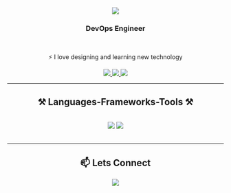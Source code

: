 
<h1 align="center">
    <img src="https://readme-typing-svg.herokuapp.com/?font=Righteous&size=35&center=true&vCenter=true&width=500&height=70&duration=4000&lines=Hi+There!+👋;+I'm+Tanmoy+Indu!;" />
</h1>

<h3 align="center">DevOps Engineer</h3>

<br/>

<div align="center">
 
⚡ I love designing and learning new technology

 </div>
 
<div align="center"> 
  <a href="mailto:tanmoyindu22@gmail.com">
    <img src="https://img.shields.io/badge/Gmail-333333?style=for-the-badge&logo=gmail&logoColor=red" />
  </a>
  <a href="https://www.linkedin.com/in/tanmoy-indu-r-b3764621b/" target="_blank">
    <img src="https://img.shields.io/badge/LinkedIn-0077B5?style=for-the-badge&logo=linkedin&logoColor=white" target="_blank" />
  </a>
  <a href="https://www.tanmoyin.de/" target="_blank">
     <img src="https://img.shields.io/badge/Portfolio-FF5722?style=for-the-badge&logo=todoist&logoColor=white" target="_blank" /> <!-- sqlite, safari, google-chrome are other good icon options -->
  </a>
</div>

 <hr/>
 
<h2 align="center">⚒️ Languages-Frameworks-Tools ⚒️</h2>
<br/>
<div align="center">
    <img src="https://skillicons.dev/icons?i=javascript,react,html,css,bootstrap,vscode,github,figma,git" />
    <img src="https://skillicons.dev/icons?i=python"/><br>
</div>

<br/>

<hr/>
<div align="center">
 <h2 align="center">📫 Lets Connect</h2>
    <a href="https://www.linkedin.com/in/tanmoy-indu-r-b3764621b/" target="_blank">
    <img src="https://img.shields.io/badge/LinkedIn-0077B5?style=for-the-badge&logo=linkedin&logoColor=white" target="_blank" />
  </a>
</div>
<br/>
